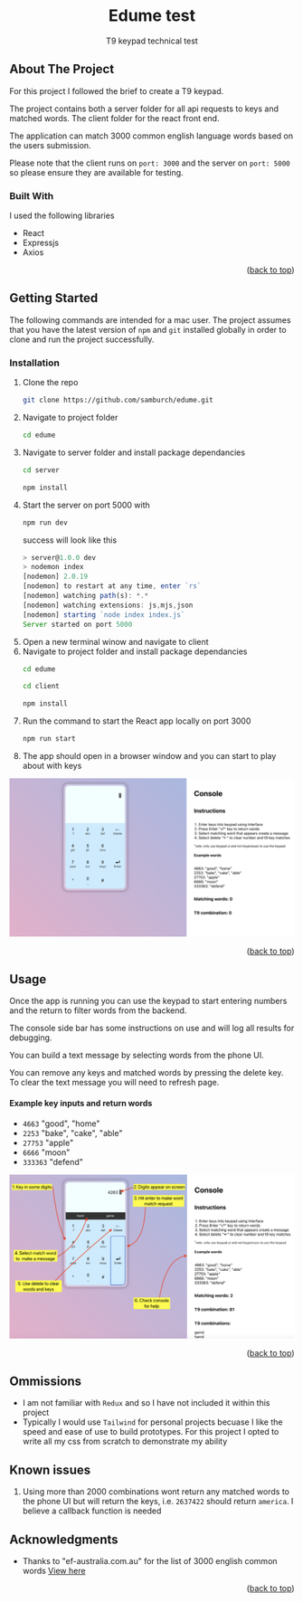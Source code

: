 <div id="top"></div>

<!-- PROJECT LOGO -->
<div align="center">

<h1 align="center">Edume test</h3>

  <p align="center">
    T9 keypad technical test
    <br />
  </p>
      <!-- <a href="https://github.com/github_username/repo_name">View Demo</a> -->
</div>

<!-- ABOUT THE PROJECT -->
## About The Project

For this project I followed the brief to create a T9 keypad.

The project contains both a server folder for all api requests to keys and matched words. The client folder for the react front end.

The application can match 3000 common english language words based on the users submission.

Please note that the client runs on `port: 3000` and the server on `port: 5000` so please ensure they are available for testing.


### Built With

I used the following libraries

* React
* Expressjs
* Axios

<p align="right">(<a href="#top">back to top</a>)</p>

<!-- GETTING STARTED -->
## Getting Started

The following commands are intended for a mac user. The project assumes that you have the latest version of `npm` and `git` installed globally in order to clone and run the project successfully.

### Installation

1. Clone the repo
   ```sh
   git clone https://github.com/samburch/edume.git
   ```
2. Navigate to project folder
   ```sh
   cd edume
   ```
3. Navigate to server folder and install package dependancies
   ```sh
   cd server
   ```
   ```sh
   npm install
   ```
4. Start the server on port 5000 with
   ```sh
   npm run dev
   ```
   success will look like this
   ```js
   > server@1.0.0 dev
   > nodemon index
   [nodemon] 2.0.19
   [nodemon] to restart at any time, enter `rs`
   [nodemon] watching path(s): *.*
   [nodemon] watching extensions: js,mjs,json
   [nodemon] starting `node index index.js`
   Server started on port 5000
   ```
5. Open a new terminal winow and navigate to client
6. Navigate to project folder and install package dependancies
   ```sh
   cd edume
   ```
   ```sh
   cd client
   ```
   ```sh
   npm install
   ```
7. Run the command to start the React app locally on port 3000
   ```sh
   npm run start
   ```
8. The app should open in a browser window and you can start to play about with keys

<div align="center">
    <img src="client/src/images/client-instructions.png">
</div>

<p align="right">(<a href="#top">back to top</a>)</p>


<!-- USAGE EXAMPLES -->
## Usage

Once the app is running you can use the keypad to start entering numbers and the return to filter words from the backend.

The console side bar has some instructions on use and will log all results for debugging.

You can build a text message by selecting words from the phone UI.

You can remove any keys and matched words by pressing the delete key. To clear the text message you will need to refresh page.

#### Example key inputs and return words
- `4663` "good", "home"
- `2253` "bake", "cake", "able"
- `27753` "apple"
- `6666` "moon"
- `333363` "defend"

<div align="center">
    <img src="client/src/images/client-start.png">
</div>


<p align="right">(<a href="#top">back to top</a>)</p>


<!-- OMMISIONS -->
## Ommissions

- I am not familiar with `Redux` and so I have not included it within this project
- Typically I would use `Tailwind` for personal projects becuase I like the speed and ease of use to build prototypes. For this project I opted to write all my css from scratch to demonstrate my ability

<!-- ISSUES -->
## Known issues

1. Using more than 2000 combinations wont return any matched words to the phone UI but will return the keys, i.e. `2637422` should return `america`. I believe a callback function is needed

<!-- ACKNOWLEDGMENTS -->
## Acknowledgments

* Thanks to "ef-australia.com.au" for the list of 3000 english common words
  <a href="https://www.ef-australia.com.au/english-resources/english-vocabulary/top-3000-words/">View here</a> 


<p align="right">(<a href="#top">back to top</a>)</p>